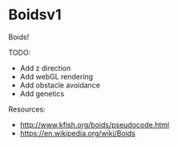 # Boidsv1
Boids!

TODO:
* Add z direction
* Add webGL rendering
* Add obstacle avoidance
* Add genetics

Resources:
* http://www.kfish.org/boids/pseudocode.html
* https://en.wikipedia.org/wiki/Boids
